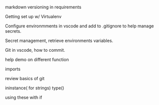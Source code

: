 markdown
versioning in requirements

Getting set up w/ Virtualenv

Configure environmments in vscode and add to .gitignore to help manage secrets.

Secret management, retrieve environments variables.

Git in vscode, how to commit.



help demo on different function


imports

review basics of git


ininstance( for strings)
type()

using these with if
